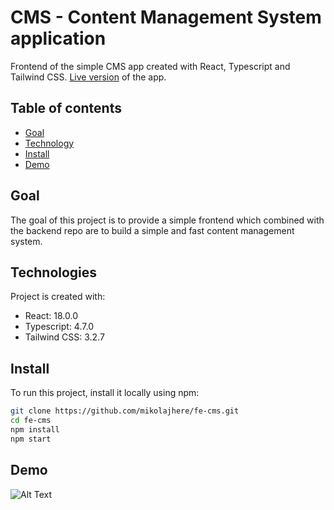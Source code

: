 # CMS - Content Management System application

Frontend of the simple CMS app created with React, Typescript and Tailwind CSS. <a href="https://mikolajhere.networkmanager.pl/">Live version</a> of the app.

## Table of contents

- [Goal](#goal)
- [Technology](#technology)
- [Install](#install)
- [Demo](#demo)

## Goal

The goal of this project is to provide a simple frontend which combined with the backend repo are to build a simple and fast content management system.

## Technologies

Project is created with:

- React: 18.0.0
- Typescript: 4.7.0
- Tailwind CSS: 3.2.7

## Install

To run this project, install it locally using npm:

```bash
git clone https://github.com/mikolajhere/fe-cms.git
cd fe-cms
npm install
npm start
```

## Demo

![Alt Text](https://mikolajhere.networkmanager.pl/static/gif/demo.gif)
